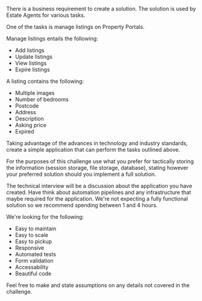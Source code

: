 There is a business requirement to create a solution. The solution is used by Estate Agents for various tasks.

One of the tasks is manage listings on Property Portals.

Manage listings entails the following:

* Add listings
* Update listings
* View listings
* Expire listings

A listing contains the following:

* Multiple images
* Number of bedrooms
* Postcode
* Address
* Description
* Asking price
* Expired

Taking advantage of the advances in technology and industry standards, create a simple application that can perform the tasks outlined above.

For the purposes of this challenge use what you prefer for tactically storing the information (session storage, file storage, database), stating however your preferred solution should you implement a full solution.

The technical interview will be a discussion about the application you have created. Have think about automation pipelines and any infrastructure that maybe required for the application. We're not expecting a fully functional solution so we recommend spending between 1 and 4 hours.

We're looking for the following:

* Easy to maintain
* Easy to scale
* Easy to pickup
* Responsive
* Automated tests
* Form validation
* Accessability
* Beautiful code

Feel free to make and state assumptions on any details not covered in the challenge.
